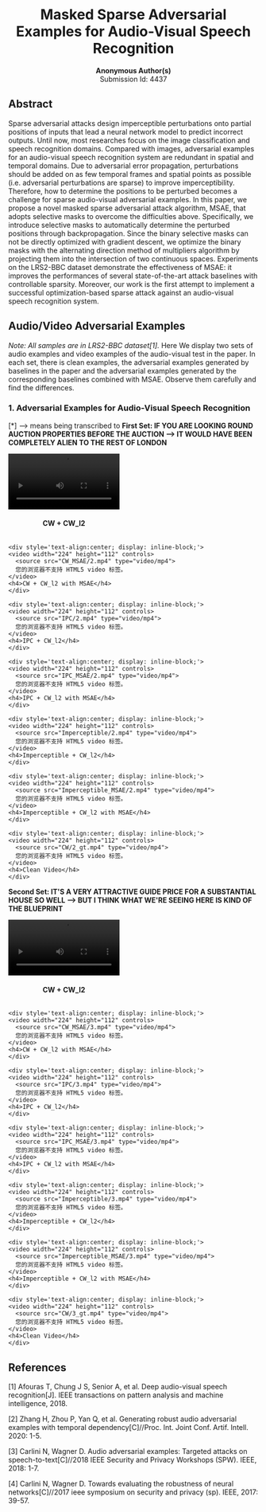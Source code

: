 <h1><center>Masked Sparse Adversarial Examples for Audio-Visual Speech Recognition</center></h1>

<center><b>Anonymous Author(s)</b></center>

<center>Submission Id: 4437</center> 

## Abstract
Sparse adversarial attacks design imperceptible perturbations onto partial positions of inputs that lead a neural network model to predict incorrect outputs. Until now, most researches focus on the image classification and speech recognition domains. Compared with images, adversarial examples for an audio-visual speech recognition system are redundant in spatial and temporal domains. Due to adversarial error propagation, perturbations should be added on as few temporal frames and spatial points as possible (i.e. adversarial perturbations are sparse) to improve imperceptibility. Therefore, how to determine the positions to be perturbed becomes a challenge for sparse audio-visual adversarial examples. In this paper, we propose a novel masked sparse adversarial attack algorithm, MSAE, that adopts selective masks to overcome the difficulties above. Specifically, we introduce selective masks to automatically determine the perturbed positions through backpropagation. Since the binary selective masks can not be directly optimized with gradient descent, we optimize the binary masks with the alternating direction method of multipliers algorithm by projecting them into the intersection of two continuous spaces. Experiments on the LRS2-BBC dataset demonstrate the effectiveness of MSAE: it improves the performances of several state-of-the-art attack baselines with controllable sparsity. Moreover, our work is the first attempt to implement a successful optimization-based sparse attack against an audio-visual speech recognition system.
## Audio/Video Adversarial Examples
*Note: All samples are in LRS2-BBC dataset[1].*
Here We display two sets of audio examples and video examples of the audio-visual test in the paper. In each set, there is clean examples, the adversarial examples generated by baselines in the paper and the adversarial examples generated by the corresponding baselines combined with MSAE. Observe them carefully and find the differences.


### 1. Adversarial Examples for Audio-Visual Speech Recognition
[*] --> means being transcribed to
**First Set: IF YOU ARE LOOKING ROUND AUCTION PROPERTIES BEFORE THE AUCTION  -->  IT WOULD HAVE BEEN COMPLETELY ALIEN TO THE REST OF LONDON**
<div>
	<div style='text-align:center; display: inline-block;'>
	<video width="224" height="112" controls>
	  <source src="CW/2.mp4" type="video/mp4">
	  您的浏览器不支持 HTML5 video 标签。
	</video>
	<h4>CW + CW_l2</h4>
	</div>
	
	<div style='text-align:center; display: inline-block;'>
	<video width="224" height="112" controls>
	  <source src="CW_MSAE/2.mp4" type="video/mp4">
	  您的浏览器不支持 HTML5 video 标签。
	</video>
	<h4>CW + CW_l2 with MSAE</h4>
	</div>

	<div style='text-align:center; display: inline-block;'>
	<video width="224" height="112" controls>
	  <source src="IPC/2.mp4" type="video/mp4">
	  您的浏览器不支持 HTML5 video 标签。
	</video>
	<h4>IPC + CW_l2</h4>
	</div>
	
	<div style='text-align:center; display: inline-block;'>
	<video width="224" height="112" controls>
	  <source src="IPC_MSAE/2.mp4" type="video/mp4">
	  您的浏览器不支持 HTML5 video 标签。
	</video>
	<h4>IPC + CW_l2 with MSAE</h4>
	</div>
	
	<div style='text-align:center; display: inline-block;'>
	<video width="224" height="112" controls>
	  <source src="Imperceptible/2.mp4" type="video/mp4">
	  您的浏览器不支持 HTML5 video 标签。
	</video>
	<h4>Imperceptible + CW_l2</h4>
	</div>
	
	<div style='text-align:center; display: inline-block;'>
	<video width="224" height="112" controls>
	  <source src="Imperceptible_MSAE/2.mp4" type="video/mp4">
	  您的浏览器不支持 HTML5 video 标签。
	</video>
	<h4>Imperceptible + CW_l2 with MSAE</h4>
	</div>
	
	<div style='text-align:center; display: inline-block;'>
	<video width="224" height="112" controls>
	  <source src="CW/2_gt.mp4" type="video/mp4">
	  您的浏览器不支持 HTML5 video 标签。
	</video>
	<h4>Clean Video</h4>
	</div>
</div>

**Second Set: IT'S A VERY ATTRACTIVE GUIDE PRICE FOR A SUBSTANTIAL HOUSE SO WELL  -->  BUT I THINK WHAT WE'RE SEEING HERE IS KIND OF THE BLUEPRINT**
<div>
	<div style='text-align:center; display: inline-block;'>
	<video width="224" height="112" controls>
	  <source src="CW/3.mp4" type="video/mp4">
	  您的浏览器不支持 HTML5 video 标签。
	</video>
	<h4>CW + CW_l2</h4>
	</div>
	
	<div style='text-align:center; display: inline-block;'>
	<video width="224" height="112" controls>
	  <source src="CW_MSAE/3.mp4" type="video/mp4">
	  您的浏览器不支持 HTML5 video 标签。
	</video>
	<h4>CW + CW_l2 with MSAE</h4>
	</div>

	<div style='text-align:center; display: inline-block;'>
	<video width="224" height="112" controls>
	  <source src="IPC/3.mp4" type="video/mp4">
	  您的浏览器不支持 HTML5 video 标签。
	</video>
	<h4>IPC + CW_l2</h4>
	</div>
	
	<div style='text-align:center; display: inline-block;'>
	<video width="224" height="112" controls>
	  <source src="IPC_MSAE/3.mp4" type="video/mp4">
	  您的浏览器不支持 HTML5 video 标签。
	</video>
	<h4>IPC + CW_l2 with MSAE</h4>
	</div>
	
	<div style='text-align:center; display: inline-block;'>
	<video width="224" height="112" controls>
	  <source src="Imperceptible/3.mp4" type="video/mp4">
	  您的浏览器不支持 HTML5 video 标签。
	</video>
	<h4>Imperceptible + CW_l2</h4>
	</div>
	
	<div style='text-align:center; display: inline-block;'>
	<video width="224" height="112" controls>
	  <source src="Imperceptible_MSAE/3.mp4" type="video/mp4">
	  您的浏览器不支持 HTML5 video 标签。
	</video>
	<h4>Imperceptible + CW_l2 with MSAE</h4>
	</div>
	
	<div style='text-align:center; display: inline-block;'>
	<video width="224" height="112" controls>
	  <source src="CW/3_gt.mp4" type="video/mp4">
	  您的浏览器不支持 HTML5 video 标签。
	</video>
	<h4>Clean Video</h4>
	</div>
</div>



## References
[1] Afouras T, Chung J S, Senior A, et al. Deep audio-visual speech recognition[J]. IEEE transactions on pattern analysis and machine intelligence, 2018.

[2] Zhang H, Zhou P, Yan Q, et al. Generating robust audio adversarial examples with temporal dependency[C]//Proc. Int. Joint Conf. Artif. Intell. 2020: 1-5.

[3] Carlini N, Wagner D. Audio adversarial examples: Targeted attacks on speech-to-text[C]//2018 IEEE Security and Privacy Workshops (SPW). IEEE, 2018: 1-7.

[4] Carlini N, Wagner D. Towards evaluating the robustness of neural networks[C]//2017 ieee symposium on security and privacy (sp). IEEE, 2017: 39-57.